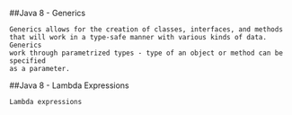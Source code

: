 ##Java 8 - Generics

	Generics allows for the creation of classes, interfaces, and methods
	that will work in a type-safe manner with various kinds of data. Generics
	work through parametrized types - type of an object or method can be specified
	as a parameter.
	
##Java 8 - Lambda Expressions

	Lambda expressions
	
